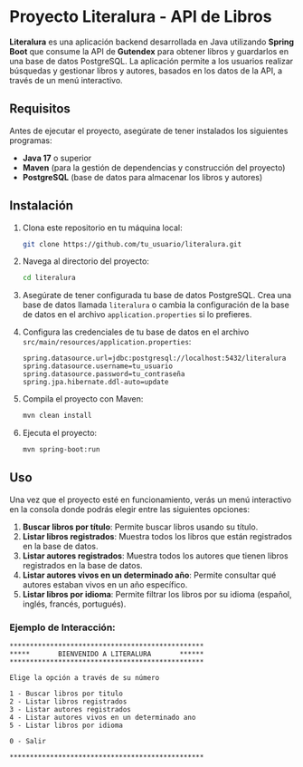 # Proyecto Literalura - API de Libros

**Literalura** es una aplicación backend desarrollada en Java utilizando **Spring Boot** que consume la API de **Gutendex** para obtener libros y guardarlos en una base de datos PostgreSQL. La aplicación permite a los usuarios realizar búsquedas y gestionar libros y autores, basados en los datos de la API, a través de un menú interactivo.

## Requisitos

Antes de ejecutar el proyecto, asegúrate de tener instalados los siguientes programas:

- **Java 17** o superior
- **Maven** (para la gestión de dependencias y construcción del proyecto)
- **PostgreSQL** (base de datos para almacenar los libros y autores)

## Instalación

1. Clona este repositorio en tu máquina local:

    ```bash
    git clone https://github.com/tu_usuario/literalura.git
    ```

2. Navega al directorio del proyecto:

    ```bash
    cd literalura
    ```

3. Asegúrate de tener configurada tu base de datos PostgreSQL. Crea una base de datos llamada `literalura` o cambia la configuración de la base de datos en el archivo `application.properties` si lo prefieres.

4. Configura las credenciales de tu base de datos en el archivo `src/main/resources/application.properties`:

    ```properties
    spring.datasource.url=jdbc:postgresql://localhost:5432/literalura
    spring.datasource.username=tu_usuario
    spring.datasource.password=tu_contraseña
    spring.jpa.hibernate.ddl-auto=update
    ```

5. Compila el proyecto con Maven:

    ```bash
    mvn clean install
    ```

6. Ejecuta el proyecto:

    ```bash
    mvn spring-boot:run
    ```

## Uso

Una vez que el proyecto esté en funcionamiento, verás un menú interactivo en la consola donde podrás elegir entre las siguientes opciones:

1. **Buscar libros por título**: Permite buscar libros usando su título.
2. **Listar libros registrados**: Muestra todos los libros que están registrados en la base de datos.
3. **Listar autores registrados**: Muestra todos los autores que tienen libros registrados en la base de datos.
4. **Listar autores vivos en un determinado año**: Permite consultar qué autores estaban vivos en un año específico.
5. **Listar libros por idioma**: Permite filtrar los libros por su idioma (español, inglés, francés, portugués).

### Ejemplo de Interacción:

```text
************************************************
*****       BIENVENIDO A LITERALURA       ******
************************************************

Elige la opción a través de su número

1 - Buscar libros por titulo
2 - Listar libros registrados
3 - Listar autores registrados
4 - Listar autores vivos en un determinado ano
5 - Listar libros por idioma

0 - Salir

************************************************
